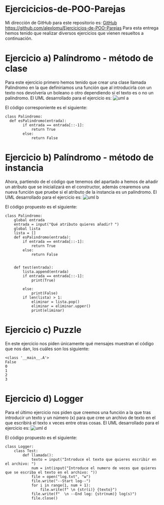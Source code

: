 # Ejercicicios-de-POO-Parejas
Mi dirección de GitHub para este repositorio es: [GitHub](https://github.com/alexlomu/Ejercicicios-de-POO-Parejas)
https://github.com/alexlomu/Ejercicicios-de-POO-Parejas
Para esta entrega hemos tenido que realizar diversos ejercicios que vienen resueltos a continuación.

# Ejercicio a) Palíndromo - método de clase
Para este ejercicio primero hemos tenido que crear una clase llamada Palindromo en la que definiriamos una función que al introducirla con un texto nos devolvería un boleano o otro dependiendo si el texto es o no un palíndromo.
El UML desarrollado para el ejercicio es:
![uml a](https://user-images.githubusercontent.com/91721507/159481810-55e9d7c3-286d-4d30-8920-9a1ed34d6197.PNG)


El código corresponiente es el siguiente:
```
class Palindromo:
  def esPalindromo(entrada):
        if entrada == entrada[::-1]:
            return True
        else:
            return False
```

# Ejercicio b) Palíndromo - método de instancia
Ahora, partiendo de el código que tenemos del apartado a hemos de añadir un atributo que se inicializará en el constructor, además crearemos una nueva función que pruebe si el atributo de la instancia es un palíndromo. 
El UML desarrollado para el ejercicio es:
![uml b](https://user-images.githubusercontent.com/91721507/159481864-41c4b417-41c6-445e-b746-268d48b2a0dd.PNG)


El código propuesto es el siguiente:
```
class Palindromo:
    global entrada
    entrada = input("Qué atributo quieres añadir? ")
    global lista
    lista = []
    def esPalindromo(entrada):
        if entrada == entrada[::-1]:
            return True
        else:
            return False
    
    
    def test(entrada):
        lista.append(entrada)
        if entrada == entrada[::-1]:
            print(True)
            
        else:
            print(False) 
        if len(lista) > 1:
            eliminar = lista.pop()
            eliminar = eliminar.upper()
            print(eliminar)
```

# Ejercicio c) Puzzle
En este ejercicio nos piden únicamente qué mensajes muestran el código que nos dan, los cuáles son los siguiente:
```
<class '__main__.A'>
False
0
1
2
3
```
# Ejercicio d) Logger
Para el último ejercicio nos piden que creemos una función a la que tras introducir un texto y un número (x) para que cree un archivo de texto en el que escribirá el texto x veces entre otras cosas. 
El UML desarrollado para el ejercicio es:
![uml d](https://user-images.githubusercontent.com/91721507/159482606-8b48a7dc-e2d7-44e2-9c54-34060e226a10.PNG)


El código propuesto es el siguiente:
```
class Logger:
    class Test:
        def llamada():
            texto = input("Introduce el texto que quieres escribir en el archivo: ")
            num = int(input("Introduce el numero de veces que quieres que se escriba el texto en el archivo: "))
            file = open("log.txt", "w")
            file.write("--Start log--")
            for i in range(1, num + 1):
                file.write(f" \n {str(i)} {texto}")
            file.write(f"  \n --End log: {str(num)} log(s)")
            file.close()
```
